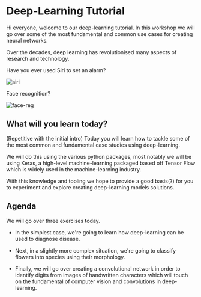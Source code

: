 # Deep-Learning Tutorial

Hi everyone, welcome to our deep-learning tutorial. In this workshop we will go over some of the most fundamental and common use cases for creating neural networks.

Over the decades, deep learning has revolutionised many aspects of research and technology.

Have you ever used Siri to set an alarm?

![siri](https://static1.squarespace.com/static/54f96b07e4b04529199fd6a5/t/5b5b393a1ae6cf14d8e0dc67/1532705098916/Siri+setting+alarm+demo.gif)

Face recognition?

![face-reg](https://cdn.vox-cdn.com/uploads/chorus_asset/file/9865669/FoolishAlarmingAttwatersprairiechicken_max_14mb.gif)

## What will you learn today?

(Repetitive with the initial intro) Today you will learn how to tackle some of the most common and fundamental case studies using deep-learning.

We will do this using the various python packages, most notably we will be using Keras, a high-level machine-learning packaged based off Tensor Flow which is widely used in the machine-learning industry.

With this knowledge and tooling we hope to provide a good basis(?) for you to experiment and explore creating deep-learning models solutions.

## Agenda 

We will go over three exercises today.

* In the simplest case, we're going to learn how deep-learning can be used to diagnose disease.

* Next, in a slightly more complex situation, we're going to classify flowers into species using their morphology.

* Finally, we will go over creating a convolutional network in order to identify digits from images of handwritten characters which will touch on the fundamental of computer vision and convolutions in deep-learning.
